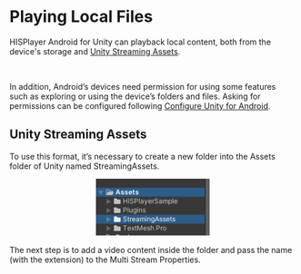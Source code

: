 # Playing Local Files

HISPlayer Android for Unity can playback local content, both from the device's storage and [Unity Streaming Assets](./local-files.md#Unity-Streaming-Assets).

<br>

In addition, Android’s devices need permission for using some features such as exploring or using the device’s folders and files. Asking for permissions can be configured following [Configure Unity for Android](./setup-guide.md#Configure-Unity-for-Android).

## Unity Streaming Assets
To use this format, it’s necessary to create a new folder into the Assets folder of Unity named StreamingAssets.
<p align="center">
<img src="/assets/streaming-assets.png" width="200" height="100">
</p>
The next step is to add a video content inside the folder and pass the name (with the extension) to the Multi Stream Properties.
